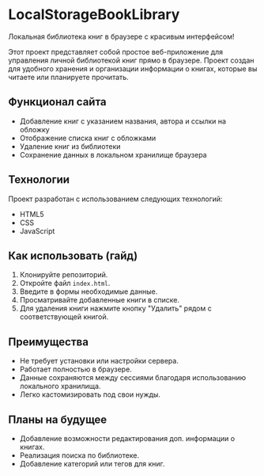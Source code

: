 # LocalStorageBookLibrary
Локальная библиотека книг в браузере с красивым интерфейсом!

Этот проект представляет собой простое веб-приложение для управления личной библиотекой книг прямо в браузере. 
Проект создан для удобного хранения и организации информации о книгах, которые вы читаете или планируете прочитать.

## Функционал сайта

- Добавление книг с указанием названия, автора и ссылки на обложку
- Отображение списка книг с обложками
- Удаление книг из библиотеки
- Сохранение данных в локальном хранилище браузера

## Технологии

Проект разработан с использованием следующих технологий:

- HTML5
- CSS
- JavaScript

## Как использовать (гайд)

1. Клонируйте репозиторий.
2. Откройте файл `index.html`.
3. Введите в формы необходимые данные.
4. Просматривайте добавленные книги в списке.
5. Для удаления книги нажмите кнопку "Удалить" рядом с соответствующей книгой.

## Преимущества

- Не требует установки или настройки сервера.
- Работает полностью в браузере.
- Данные сохраняются между сессиями благодаря использованию локального хранилища.
- Легко кастомизировать под свои нужды.

## Планы на будущее

- Добавление возможности редактирования доп. информации о книгах.
- Реализация поиска по библиотеке.
- Добавление категорий или тегов для книг.
